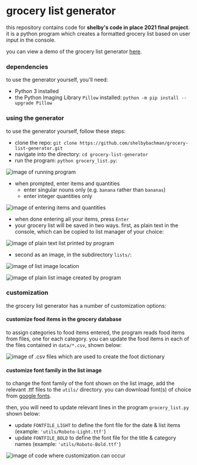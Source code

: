 # grocery list generator

this repository contains code for **shelby's code in place 2021 final project**.  it is a python program which creates a formatted grocery list based on user input in the console.

you can view a demo of the grocery list generator [here](https://youtu.be/T3yRK3ouw7g).

### dependencies

to use the generator yourself, you'll need:
- Python 3 installed
- the Python Imaging Library `Pillow` installed: `python -m pip install --upgrade Pillow`

### using the generator

to use the generator yourself, follow these steps:

- clone the repo: `git clone https://github.com/shelbybachman/grocery-list-generator.git`
- navigate into the directory: `cd grocery-list-generator`
- run the program: `python grocery_list.py`:

![image of running program](doc/screenshots/intro.png) 

- when prompted, enter items and quantities
    - enter singular nouns only (e.g. `banana` rather than `bananas`)
    - enter integer quantities only
      
![image of entering items and quantities](doc/screenshots/entry.png) 

- when done entering all your items, press `Enter`
- your grocery list will be saved in two ways. first, as plain text in the console, which can be copied to list manager of your choice:
  
![image of plain text list printed by program](doc/screenshots/list_text.png) 

- second as an image, in the subdirectory `lists/`:

![image of list image location](doc/screenshots/list_image_loc.png)

![image of plain list image created by program](lists/grocery_list_2021-05-26.png)

### customization

the grocery list generator has a number of customization options:

#### customize food items in the grocery database

to assign categories to food items entered, the program reads food items from files, one for each category. you can update the food items in each of the files contained in `data/*.csv`, shown below:

![image of .csv files which are used to create the foot dictionary](doc/screenshots/database.png)

#### customize font family in the list image

to change the font family of the font shown on the list image, add the relevant .ttf files to the `utils/` directory. you can download font(s) of choice from [google fonts](https://fonts.google.com/). 

then, you will need to update relevant lines in the program `grocery_list.py` shown below:
- update `FONTFILE_LIGHT` to define the font file for the date & list items (example: `'utils/Roboto-Light.ttf'`)
- update `FONTFILE_BOLD` to define the font file for the title & category names (example: `'utils/Roboto-Bold.ttf'`)

![image of code where customization can occur](doc/screenshots/customization.png)
